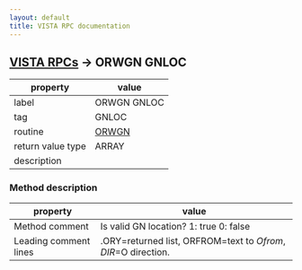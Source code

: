 ```yaml
---
layout: default
title: VISTA RPC documentation
---
```




## [VISTA RPCs](TableOfContent.md) &#8594; ORWGN GNLOC 

 property | value 
--- | --- 
 label | ORWGN GNLOC
 tag | GNLOC
 routine | [ORWGN](http://code.osehra.org/dox/Routine_ORWGN_source.html)
 return value type | ARRAY
 description | 


### Method description

 property | value 
--- | --- 
 Method comment | Is valid GN location? 1: true 0: false
 Leading comment lines | .ORY=returned list, ORFROM=text to $O from, DIR=$O direction.